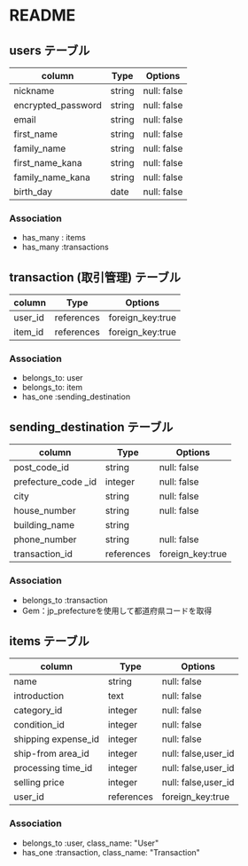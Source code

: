 # README

## users テーブル

| column             | Type   | Options     |
| -------------------| ------ | ----------- |
| nickname           | string | null: false |
| encrypted_password | string | null: false |
| email              | string | null: false |
| first_name       | string | null: false |
| family_name      | string | null: false |
| first_name_kana  | string | null: false |
| family_name_kana | string | null: false |
| birth_day        | date   | null: false |


### Association 
- has_many : items
- has_many :transactions




## transaction (取引管理) テーブル
| column           | Type       | Options          |
| ---------------- | ---------- | ---------------- |
| user_id          | references | foreign_key:true |
| item_id          | references | foreign_key:true |

### Association 
- belongs_to: user
- belongs_to: item
- has_one :sending_destination


## sending_destination テーブル
 
| column              | Type        | Options              |
| ----------------    | ------      | ------------         |
| post_code_id        | string      | null: false          |
| prefecture_code _id | integer     | null: false          |
| city                | string      | null: false          |
| house_number        | string      | null: false          |
| building_name       | string      |                      |
| phone_number        | string      | null: false          |
| transaction_id      | references  | foreign_key:true     |


### Association 
- belongs_to :transaction
- Gem：jp_prefectureを使用して都道府県コードを取得

## items テーブル

| column              | Type   | Options               |
| ----------------    | ------ | ------------          |
| name                | string  | null: false          |
| introduction        | text    | null: false          |
| category_id         | integer | null: false          |
| condition_id        | integer | null: false          |
| shipping expense_id | integer | null: false          |
| ship-from area_id   | integer | null: false,user_id  |
| processing time_id  | integer | null: false,user_id  |
| selling price       | integer | null: false,user_id  |
| user_id             | references |foreign_key:true   |

### Association 
- belongs_to :user, class_name: "User"
- has_one :transaction, class_name: "Transaction"


